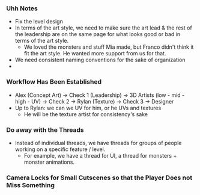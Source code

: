 ### Uhh Notes
- Fix the level design
- In terms of the art style, we need to make sure the art lead & the rest of the leadership are on the same page for what looks good or bad in terms of the art style.
	- We loved the monsters and stuff Mia made, but Franco didn't think it fit the art style. He wanted more support from us for that.
- We need consistent naming conventions for the sake of organization
-

### Workflow Has Been Established
- Alex (Concept Art) -> Check 1 (Leadership) -> 3D Artists (low - mid - high - UV) -> Check 2 -> Rylan (Texture) -> Check 3 -> Designer
- Up to Rylan: we can we UV for him, or he UVs and textures
	- He will be the texture artist for consistency's sake

### Do away with the Threads
- Instead of individual threads, we have threads for groups of people working on a specific feature / level.
	- For example, we have a thread for UI, a thread for monsters + monster animations.

### Camera Locks for Small Cutscenes so that the Player Does not Miss Something
